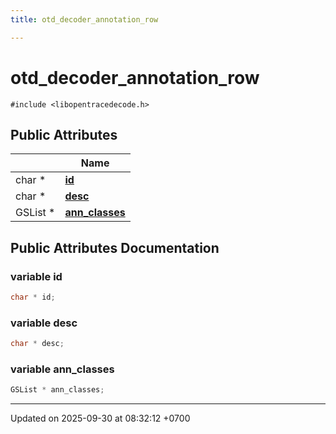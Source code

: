 ```yaml
---
title: otd_decoder_annotation_row

---
```


# otd_decoder_annotation_row






`#include <libopentracedecode.h>`

## Public Attributes

|                | Name           |
| -------------- | -------------- |
| char * | **[id](Classes/a00105.md#variable-id)**  |
| char * | **[desc](Classes/a00105.md#variable-desc)**  |
| GSList * | **[ann_classes](Classes/a00105.md#variable-ann-classes)**  |

## Public Attributes Documentation

### variable id

```cpp
char * id;
```


### variable desc

```cpp
char * desc;
```


### variable ann_classes

```cpp
GSList * ann_classes;
```


-------------------------------

Updated on 2025-09-30 at 08:32:12 +0700